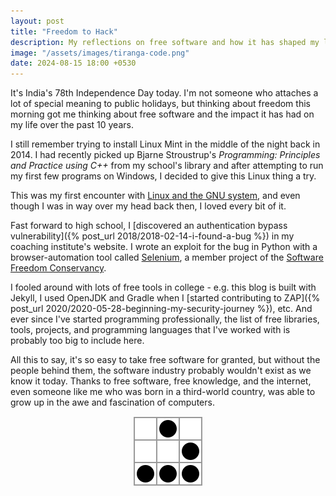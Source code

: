 ```yaml
---
layout: post
title: "Freedom to Hack"
description: My reflections on free software and how it has shaped my life in the past 10 years.
image: "/assets/images/tiranga-code.png"
date: 2024-08-15 18:00 +0530
---
```


It's India's 78th Independence Day today.
I'm not someone who attaches a lot of special meaning to public holidays, but thinking about freedom this morning got me thinking about free software and the impact it has had on my life over the past 10 years.

I still remember trying to install Linux Mint in the middle of the night back in 2014.
I had recently picked up Bjarne Stroustrup's *Programming: Principles and Practice using C++* from my school's library and after attempting to run my first few programs on Windows, I decided to give this Linux thing a try.

This was my first encounter with [Linux and the GNU system](https://www.gnu.org/gnu/linux-and-gnu.html), and even though I was in way over my head back then, I loved every bit of it.

Fast forward to high school, I [discovered an authentication bypass vulnerability]({% post_url 2018/2018-02-14-i-found-a-bug %}) in my coaching institute's website. I wrote an exploit for the bug in Python with a browser-automation tool called [Selenium](https://www.selenium.dev/), a member project of the [Software Freedom Conservancy](https://sfconservancy.org/).

I fooled around with lots of free tools in college - e.g. this blog is built with Jekyll, I used OpenJDK and Gradle when I [started contributing to ZAP]({% post_url 2020/2020-05-28-beginning-my-security-journey %}), etc.
And ever since I've started programming professionally, the list of free libraries, tools, projects, and programming languages that I've worked with is probably too big to include here.

All this to say, it's so easy to take free software for granted, but without the people behind them, the software industry probably wouldn't exist as we know it today.
Thanks to free software, free knowledge, and the internet, even someone like me who was born in a third-world country, was able to grow up in the awe and fascination of computers.

<center>
<a href="http://www.catb.org/~esr/faqs/hacker-howto.html"><img src="/assets/images/hacker-emblem.svg"/></a>
</center>
